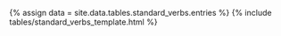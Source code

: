 <!-- The table data is in yaml format on _data/tables/standard_verbs -->
{% assign data = site.data.tables.standard_verbs.entries %}
{% include tables/standard_verbs_template.html %}